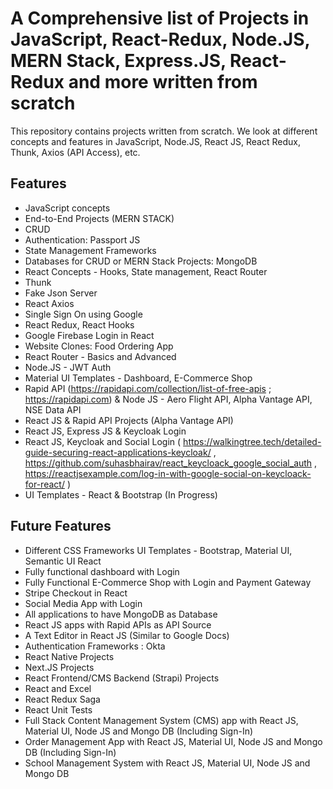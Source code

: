 # A Comprehensive list of Projects in JavaScript, React-Redux, Node.JS, MERN Stack, Express.JS, React-Redux and more written from scratch
This repository contains projects written from scratch. We look at different concepts and features in JavaScript, Node.JS, React JS, React Redux, Thunk, Axios (API Access), etc.

## Features

- JavaScript concepts
- End-to-End Projects (MERN STACK)
- CRUD
- Authentication: Passport JS
- State Management Frameworks
- Databases for CRUD or MERN Stack Projects: MongoDB
- React Concepts - Hooks, State management, React Router
- Thunk
- Fake Json Server
- React Axios
- Single Sign On using Google
- React Redux, React Hooks
- Google Firebase Login in React
- Website Clones: Food Ordering App
- React Router - Basics and Advanced
- Node.JS - JWT Auth
- Material UI Templates - Dashboard, E-Commerce Shop
- Rapid API (https://rapidapi.com/collection/list-of-free-apis ; https://rapidapi.com) & Node JS - Aero Flight API, Alpha Vantage API, NSE Data API
- React JS & Rapid API Projects (Alpha Vantage API)
- React JS, Express JS & Keycloak Login
- React JS, Keycloak and Social Login ( https://walkingtree.tech/detailed-guide-securing-react-applications-keycloak/ , https://github.com/suhasbhairav/react_keycloack_google_social_auth , https://reactjsexample.com/log-in-with-google-social-on-keycloack-for-react/ )
- UI Templates - React & Bootstrap (In Progress)


## Future Features
- Different CSS Frameworks UI Templates - Bootstrap, Material UI, Semantic UI React
- Fully functional dashboard with Login
- Fully Functional E-Commerce Shop with Login and Payment Gateway
- Stripe Checkout in React
- Social Media App with Login
- All applications to have MongoDB as Database
- React JS apps with Rapid APIs as API Source
- A Text Editor in React JS (Similar to Google Docs)
- Authentication Frameworks : Okta
- React Native Projects
- Next.JS Projects
- React Frontend/CMS Backend (Strapi) Projects
- React and Excel
- React Redux Saga
- React Unit Tests
- Full Stack Content Management System (CMS) app with React JS, Material UI, Node JS and Mongo DB (Including Sign-In)
- Order Management App with React JS, Material UI, Node JS and Mongo DB (Including Sign-In)
- School Management System with React JS, Material UI, Node JS and Mongo DB